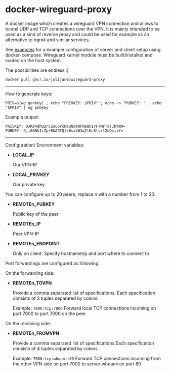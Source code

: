 docker-wireguard-proxy
======================

A docker image which creates a wireguard VPN connection and allows to tunnel
UDP and TCP connections over the VPN. It is mainly intended to be used as
a kind of reverse proxy and could be used for example as an alternative to
ngrok and similar services.

See [examples](examples) for a example configuration of server and client
setup using docker-compose. Wireguard kernel module must be built/installed
and loaded on the host system.

The possibilities are endless :)

    docker pull ghcr.io/julijane/wireguard-proxy

---

How to generate keys:

    PRIV=$(wg genkey) ; echo "PRIVKEY: $PRIV" ; echo -n "PUBKEY: " ; echo "$PRIV" | wg pubkey

Example output:

    PRIVKEY: OJKD4dh02rCSuu6rcNbuNcKWFNaQkIrF7MrTdYJbYmM=
    PUBKEY: 9ji06NkIiZprRUA9TQfx0sv4W3q7lHcStsr12dQsiiY=

---

Configuration/ Environment variables:

*   **LOCAL_IP**

    Our VPN-IP

*   **LOCAL_PRIVKEY**

    Our private key

You can configure up to 20 peers, replace n with a number from 1 to 20:

*   **REMOTEn_PUBKEY**

    Public key of the peer

*   **REMOTEn_IP**

    Peer VPN-IP

*   **REMOTEn_ENDPOINT**

    Only on client: Specify hostname/ip and port where to connect to


Port forwardings are configured as following:


On the forwarding side:

*   **REMOTEn_TOVPN**

    Provide a comma separated list of specifications. Each specification consists of
    3 tuples separated by colons.

    Example: ```7000:tcp:7000```
    Forward local TCP connections incoming on port 7000 to port 7000 on the peer


On the receiving side:

*   **REMOTEn_FROMVPN**

    Provide a comma separated list of specifications.Each specification consists of
    4 tuples separated by colons.

    Example: ```7000:tcp:whoami:80```
    Forward TCP connections incoming from the other VPN side on port 7000 to
    server whoami on port 80

